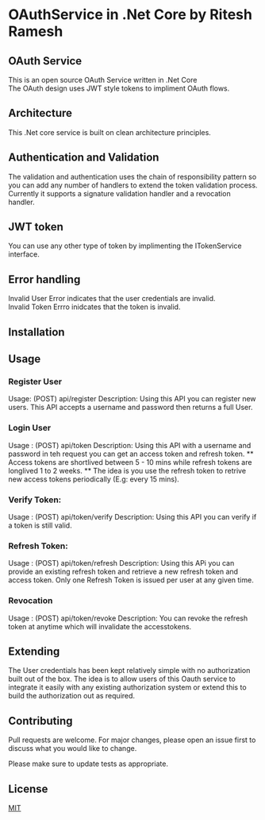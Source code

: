 # OAuthService in .Net Core by Ritesh Ramesh

 
 ## OAuth Service  
 
 This is an open source OAuth Service written in .Net Core  
 The OAuth design uses JWT style tokens to impliment OAuth flows.  
 
 ## Architecture
 
 This .Net core service is built on clean architecture principles.
 
 ## Authentication and Validation
 
 The validation and authentication uses the chain of responsibility pattern so you can add any number of handlers to extend the token validation process. 
 Currently it supports a signature validation handler and a revocation handler.
 
 ## JWT token 
 
 You can use any other type of token by implimenting the ITokenService interface.  
 
 ## Error handling 
 
 Invalid User Error indicates that the user credentials are invalid.   
 Invalid Token Errro inidcates that the token is invalid.  
 
 ## Installation
 
 ## Usage
 
 ### Register User 
 Usage: (POST) api/register
 Description: Using this API you can register new users. This API accepts a username and password then returns a full User.  
 
 ### Login User 
 Usage : (POST) api/token
 Description: Using this API with a username and password  in teh request you can get an access token and refresh token.
 ** Access tokens are shortlived between 5 - 10 mins while refresh tokens are longlived 1 to 2 weeks. 
 ** The idea is you use the refresh token to retrive new access tokens periodically (E.g: every 15 mins). 
 
 ### Verify Token: 
 Usage : (POST) api/token/verify
 Description: Using this API you can verify if a token is still valid. 
 
 ### Refresh Token: 
 Usage : (POST) api/token/refresh
 Description: Using this APi you can provide an existing refresh token and retrieve a new refresh token and access token.
 Only one Refresh Token is issued per user at any given time. 
  
 ### Revocation 
 Usage : (POST) api/token/revoke
 Description:  You can revoke the refresh token at anytime which will invalidate the accesstokens. 
 
 ## Extending 
 The User credentials has been kept relatively simple with no authorization built out of the box. The idea is to allow users of this Oauth service to integrate it easily with any existing authorization system or extend this to build the authorization out as required.  
 
 
 ## Contributing
 Pull requests are welcome. For major changes, please open an issue first to discuss what you would like to change.

 Please make sure to update tests as appropriate.
 
 ## License
[MIT](https://choosealicense.com/licenses/mit/)